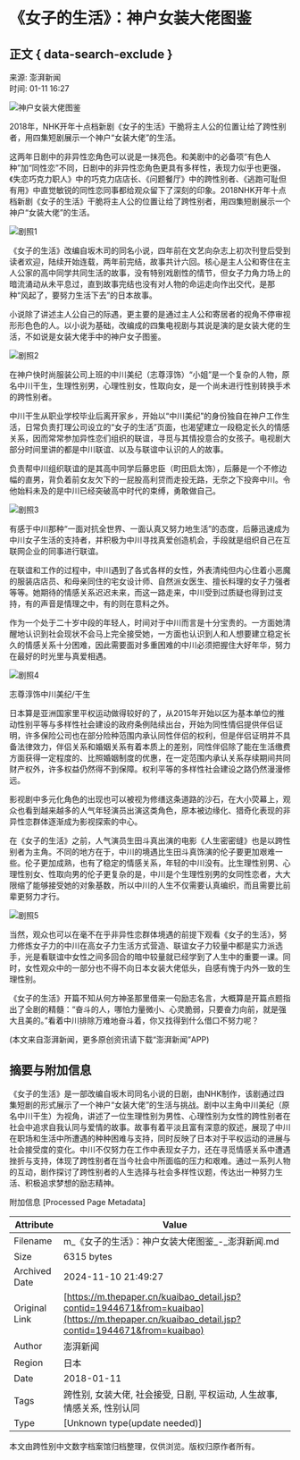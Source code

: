 # 《女子的生活》：神户女装大佬图鉴

## 正文 { data-search-exclude }


来源: 澎湃新闻  
时间: 01-11 16:27

![神户女装大佬图鉴](https://file.thepaper.cn/wap/v6/img/kb_zhaiyao.png)  

2018年，NHK开年十点档新剧《女子的生活》干脆将主人公的位置让给了跨性别者，用四集短剧展示一个神户“女装大佬”的生活。

这两年日剧中的非异性恋角色可以说是一抹亮色。和美剧中的必备项“有色人种”加“同性恋”不同，日剧中的非异性恋角色更具有多样性，表现力似乎也更强，《失恋巧克力职人》中的巧克力店店长、《问题餐厅》中的跨性别者、《逃跑可耻但有用》中直觉敏锐的同性恋同事都给观众留下了深刻的印象。2018NHK开年十点档新剧《女子的生活》干脆将主人公的位置让给了跨性别者，用四集短剧展示一个神户“女装大佬”的生活。

![剧照1](http://image.thepaper.cn/www/image/6/682/935.jpg)  

《女子的生活》改编自坂木司的同名小说，四年前在文艺向杂志上初次刊登后受到读者欢迎，陆续开始连载，两年前完结，故事共计六回。核心是主人公和寄住在主人公家的高中同学共同生活的故事，没有特别戏剧性的情节，但女子力角力场上的暗流涌动从未平息过，直到故事完结也没有对人物的命运走向作出交代，是那种“风起了，要努力生活下去”的日本故事。

小说除了讲述主人公自己的际遇，更主要的是通过主人公和寄居者的视角不停审视形形色色的人。以小说为基础，改编成的四集电视剧与其说是演的是女装大佬的生活，不如说是女装大佬手中的神户女子图鉴。

![剧照2](http://image.thepaper.cn/www/image/6/682/936.jpg)  

在神户快时尚服装公司上班的中川美纪（志尊淳饰）“小姐”是一个复杂的人物，原名中川干生，生理性别男，心理性别女，性取向女，是一个尚未进行性别转换手术的跨性别者。

中川干生从职业学校毕业后离开家乡，开始以“中川美纪”的身份独自在神户工作生活，日常负责打理公司设立的“女子的生活”页面，也渴望建立一段稳定长久的情感关系，因而常常参加异性恋们组织的联谊，寻觅与其情投意合的女孩子。电视剧大部分时间里讲的都是中川联谊、以及与联谊中认识的人的故事。

负责帮中川组织联谊的是其高中同学后藤忠臣（町田启太饰），后藤是一个不修边幅的直男，背负着前女友欠下的一屁股高利贷而走投无路，无奈之下投奔中川。令他始料未及的是中川已经突破高中时代的束缚，勇敢做自己。

![剧照3](http://image.thepaper.cn/www/image/6/682/937.jpg)  

有感于中川那种“一面对抗全世界、一面认真又努力地生活”的态度，后藤迅速成为中川女子生活的支持者，并积极为中川寻找真爱创造机会，手段就是组织自己在互联网企业的同事进行联谊。

在联谊和工作的过程中，中川遇到了各式各样的女性，外表清纯但内心住着小恶魔的服装店店员、和母亲同住的宅女设计师、自然派女医生、擅长料理的女子力强者等等。她期待的情感关系迟迟未来，而这一路走来，中川受到过质疑也得到过支持，有的声音是情理之中，有的则在意料之外。

作为一个处于二十岁中段的年轻人，时间对于中川而言是十分宝贵的。一方面她清醒地认识到社会现状不会马上完全接受她，一方面也认识到人和人想要建立稳定长久的情感关系十分困难，因此需要面对多重困难的中川必须把握住大好年华，努力在最好的时光里与真爱相遇。

![剧照4](http://image.thepaper.cn/www/image/6/682/938.jpg)  

志尊淳饰中川美纪/干生

日本算是亚洲国家里平权运动做得较好的了，从2015年开始以区为基本单位的推动性别平等与多样性社会建设的政府条例陆续出台，开始为同性情侣提供伴侣证明，许多保险公司也在部分险种范围内承认同性伴侣的权利，但是伴侣证明并不具备法律效力，伴侣关系和婚姻关系有着本质上的差别，同性伴侣除了能在生活缴费方面获得一定程度的、比照婚姻制度的优惠，在一定范围内承认关系存续期间共同财产权外，许多权益仍然得不到保障。权利平等的多样性社会建设之路仍然漫漫修远。

影视剧中多元化角色的出现也可以被视为修缮这条道路的沙石，在大小荧幕上，观众也看到越来越多的人气年轻演员出演这类角色，原本被边缘化、猎奇化表现的非异性恋群体逐渐成为影视探索的中心。

在《女子的生活》之前，人气演员生田斗真出演的电影《人生密密缝》也是以跨性别者为主角。不同的地方在于，中川的境遇比生田斗真饰演的伦子要更加艰难一些。伦子更加成熟，也有了稳定的情感关系，年轻的中川没有。比生理性别男、心理性别女、性取向男的伦子更复杂的是，中川是个生理性别男的女同性恋者，大大限缩了能够接受她的对象基数，所以中川的人生不仅需要认真编织，而且需要比前辈更努力才行。

![剧照5](http://image.thepaper.cn/www/image/6/682/939.gif)  

当然，观众也可以在毫不在乎非异性恋群体境遇的前提下观看《女子的生活》，努力修炼女子力的中川在高女子力生活方式营造、联谊女子力较量中都是实力派选手，光是看联谊中女性之间多回合的暗中较量就已经学到了人生中的重要一课。同时，女性观众中的一部分也不得不向日本女装大佬低头，自感有愧于内外一致的生理性别。

《女子的生活》开篇不知从何方神圣那里借来一句励志名言，大概算是开篇点题指出了全剧的精髓：“奋斗的人，哪怕力量微小、心灵脆弱，只要奋力向前，就是强大且美的。”看着中川排除万难地奋斗着，你又找得到什么借口不努力呢？

(本文来自澎湃新闻，更多原创资讯请下载“澎湃新闻”APP)

## 摘要与附加信息

<!-- tcd_abstract -->
《女子的生活》是一部改编自坂木司同名小说的日剧，由NHK制作，该剧通过四集短剧的形式展示了一个神户“女装大佬”的生活与挑战。剧中以主角中川美纪（原名中川干生）为视角，讲述了一位生理性别为男性、心理性别为女性的跨性别者在社会中追求自我认同与爱情的故事。故事有着平淡且富有深意的叙述，展现了中川在职场和生活中所遭遇的种种困难与支持，同时反映了日本对于平权运动的进展与社会接受度的变化。中川不仅努力在工作中表现女子力，还在寻觅情感关系中遭遇挫折与支持，体现了跨性别者在当今社会中所面临的压力和艰难。通过一系列人物的互动，剧作探讨了跨性别者的人生选择与社会多样性议题，传达出一种努力生活、积极追求梦想的励志精神。
<!-- tcd_abstract_end -->

附加信息 [Processed Page Metadata]

| Attribute       | Value                                  |
|-----------------|----------------------------------------|
| Filename        | m_《女子的生活》：神户女装大佬图鉴_-_澎湃新闻.md                             |
| Size            | 6315 bytes                           |
| Archived Date   | 2024-11-10 21:49:27                             |
| Original Link   | [https://m.thepaper.cn/kuaibao_detail.jsp?contid=1944671&from=kuaibao](https://m.thepaper.cn/kuaibao_detail.jsp?contid=1944671&from=kuaibao)                       |
| Author          | 澎湃新闻                               |
| Region          | 日本                               |
| Date            | 2018-01-11                                 |
| Tags            | 跨性别, 女装大佬, 社会接受, 日剧, 平权运动, 人生故事, 情感关系, 性别认同                                 |
| Type            | [Unknown type(update needed)]                                 |
<!-- tcd_table_end -->

本文由跨性别中文数字档案馆归档整理，仅供浏览。版权归原作者所有。
